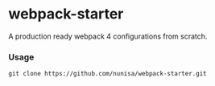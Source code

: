 # webpack-starter #
A production ready webpack 4 configurations from scratch.

### Usage ###
    git clone https://github.com/nunisa/webpack-starter.git
